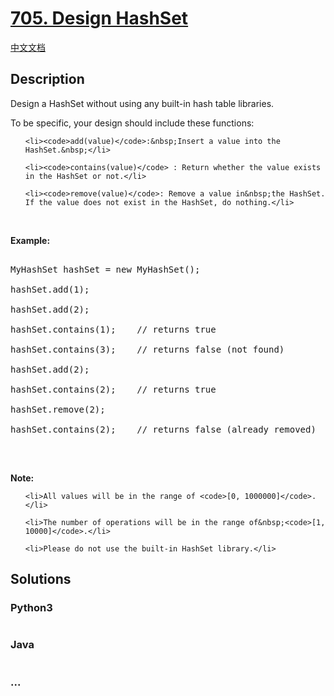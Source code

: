 # [705. Design HashSet](https://leetcode.com/problems/design-hashset)

[中文文档](/solution/0700-0799/0705.Design%20HashSet/README.md)

## Description
<p>Design a HashSet&nbsp;without using any built-in hash table libraries.</p>



<p>To be specific, your design should include these functions:</p>



<ul>

	<li><code>add(value)</code>:&nbsp;Insert a value into the HashSet.&nbsp;</li>

	<li><code>contains(value)</code> : Return whether the value exists in the HashSet or not.</li>

	<li><code>remove(value)</code>: Remove a value in&nbsp;the HashSet. If the value does not exist in the HashSet, do nothing.</li>

</ul>



<p><br />

<strong>Example:</strong></p>



<pre>

MyHashSet hashSet = new MyHashSet();

hashSet.add(1); &nbsp; &nbsp; &nbsp; &nbsp; 

hashSet.add(2); &nbsp; &nbsp; &nbsp; &nbsp; 

hashSet.contains(1); &nbsp;&nbsp;&nbsp;// returns true

hashSet.contains(3); &nbsp;&nbsp;&nbsp;// returns false (not found)

hashSet.add(2); &nbsp; &nbsp; &nbsp; &nbsp; &nbsp;

hashSet.contains(2); &nbsp;&nbsp;&nbsp;// returns true

hashSet.remove(2); &nbsp; &nbsp; &nbsp; &nbsp; &nbsp;

hashSet.contains(2); &nbsp;&nbsp;&nbsp;// returns false (already removed)

</pre>



<p><br />

<strong>Note:</strong></p>



<ul>

	<li>All values will be in the range of <code>[0, 1000000]</code>.</li>

	<li>The number of operations will be in the range of&nbsp;<code>[1, 10000]</code>.</li>

	<li>Please do not use the built-in HashSet library.</li>

</ul>




## Solutions


<!-- tabs:start -->

### **Python3**

```python

```

### **Java**

```java

```

### **...**
```

```

<!-- tabs:end -->